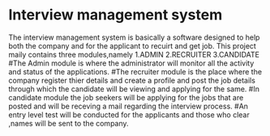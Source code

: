 # Interview management system
The interview management system is basically a software designed to help both the company and for the applicant to recuirt and get job.
This project maily contains three modules,namely 
  1.ADMIN
  2.RECRUITER
  3.CANDIDATE
#The Admin module is where the administrator will monitor all the activity and status of the applications.
#The recruiter module is the place where the company register thier details and create a profile and post the job details through which the candidate will be 
viewing and applying for the same.
#In candidate module the job seekers will be applying for the jobs that are posted and will be receving a mail regarding the interview process.
#An entry level test will be conducted for the applicants and those who clear ,names will be sent to the company.
